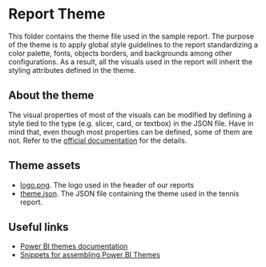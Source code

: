# Report Theme
This folder contains the theme file used in the sample report.
The purpose of the theme is to apply global style guidelines to the report standardizing a color palette, fonts, objects borders, and backgrounds among other configurations. As a result, all the visuals used in the report will inherit the styling attributes defined in the theme.

## About the theme
The visual properties of most of the visuals can be modified by defining a style tied to the type (e.g. slicer, card, or textbox) in the JSON file. Have in mind that, even though most properties can be defined, some of them are not. Refer to the [official documentation](https://docs.microsoft.com/en-us/power-bi/create-reports/desktop-report-themes) for the details.

## Theme assets
- [logo.png](logo.png "logo.png"). The logo used in the header of our reports
- [theme.json](theme.json "theme.json:"). The JSON file containing the theme used in the tennis report.

## Useful links
- [Power BI themes documentation](https://docs.microsoft.com/en-us/power-bi/create-reports/desktop-report-themes)
- [Snippets for assembling Power BI Themes](https://github.com/deldersveld/PowerBI-ThemeTemplates)

